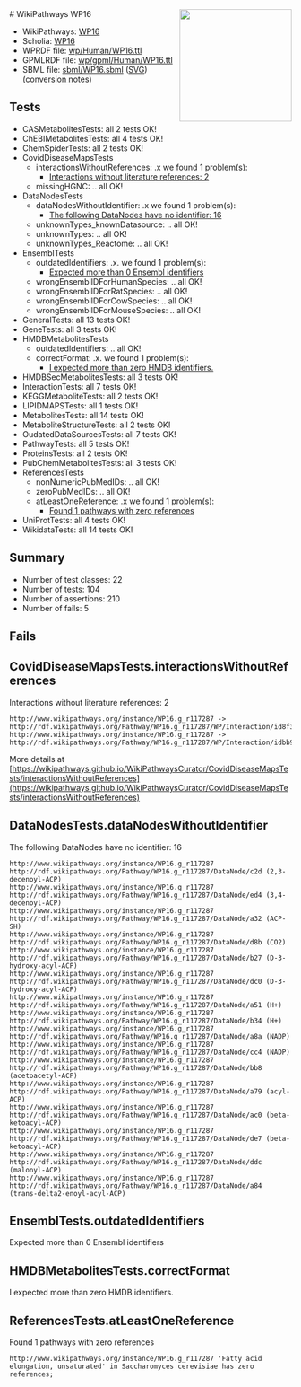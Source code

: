 <img style="float: right; width: 200px" src="../logo.png" />
# WikiPathways WP16

* WikiPathways: [WP16](https://identifiers.org/wikipathways:WP16)
* Scholia: [WP16](https://scholia.toolforge.org/wikipathways/WP16)
* WPRDF file: [wp/Human/WP16.ttl](../wp/Human/WP16.ttl)
* GPMLRDF file: [wp/gpml/Human/WP16.ttl](../wp/gpml/Human/WP16.ttl)
* SBML file: [sbml/WP16.sbml](../sbml/WP16.sbml) ([SVG](../sbml/WP16.svg)) ([conversion notes](../sbml/WP16.txt))

## Tests
* CASMetabolitesTests: all 2 tests OK!
* ChEBIMetabolitesTests: all 4 tests OK!
* ChemSpiderTests: all 2 tests OK!
* CovidDiseaseMapsTests
    * interactionsWithoutReferences: .x we found 1 problem(s):
        * [Interactions without literature references: 2](#2e295930)
    * missingHGNC: .. all OK!
* DataNodesTests
    * dataNodesWithoutIdentifier: .x we found 1 problem(s):
        * [The following DataNodes have no identifier: 16](#8792c496)
    * unknownTypes_knownDatasource: .. all OK!
    * unknownTypes: .. all OK!
    * unknownTypes_Reactome: .. all OK!
* EnsemblTests
    * outdatedIdentifiers: .x. we found 1 problem(s):
        * [Expected more than 0 Ensembl identifiers](#f44398b7)
    * wrongEnsemblIDForHumanSpecies: .. all OK!
    * wrongEnsemblIDForRatSpecies: .. all OK!
    * wrongEnsemblIDForCowSpecies: .. all OK!
    * wrongEnsemblIDForMouseSpecies: .. all OK!
* GeneralTests: all 13 tests OK!
* GeneTests: all 3 tests OK!
* HMDBMetabolitesTests
    * outdatedIdentifiers: .. all OK!
    * correctFormat: .x. we found 1 problem(s):
        * [I expected more than zero HMDB identifiers.](#ad154c1e)
* HMDBSecMetabolitesTests: all 3 tests OK!
* InteractionTests: all 7 tests OK!
* KEGGMetaboliteTests: all 2 tests OK!
* LIPIDMAPSTests: all 1 tests OK!
* MetabolitesTests: all 14 tests OK!
* MetaboliteStructureTests: all 2 tests OK!
* OudatedDataSourcesTests: all 7 tests OK!
* PathwayTests: all 5 tests OK!
* ProteinsTests: all 2 tests OK!
* PubChemMetabolitesTests: all 3 tests OK!
* ReferencesTests
    * nonNumericPubMedIDs: .. all OK!
    * zeroPubMedIDs: .. all OK!
    * atLeastOneReference: .x we found 1 problem(s):
        * [Found 1 pathways with zero references](#35eb778e)
* UniProtTests: all 4 tests OK!
* WikidataTests: all 14 tests OK!


## Summary

* Number of test classes: 22
* Number of tests: 104
* Number of assertions: 210
* Number of fails: 5

## Fails

<a name="2e295930" />

## CovidDiseaseMapsTests.interactionsWithoutReferences

Interactions without literature references: 2
```
http://www.wikipathways.org/instance/WP16.g_r117287 -> http://rdf.wikipathways.org/Pathway/WP16.g_r117287/WP/Interaction/id8f385330
http://www.wikipathways.org/instance/WP16.g_r117287 -> http://rdf.wikipathways.org/Pathway/WP16.g_r117287/WP/Interaction/idbb9931f5
```

More details at [https://wikipathways.github.io/WikiPathwaysCurator/CovidDiseaseMapsTests/interactionsWithoutReferences](https://wikipathways.github.io/WikiPathwaysCurator/CovidDiseaseMapsTests/interactionsWithoutReferences)

<a name="8792c496" />

## DataNodesTests.dataNodesWithoutIdentifier

The following DataNodes have no identifier: 16
```
http://www.wikipathways.org/instance/WP16.g_r117287 http://rdf.wikipathways.org/Pathway/WP16.g_r117287/DataNode/c2d (2,3-decenoyl-ACP)
http://www.wikipathways.org/instance/WP16.g_r117287 http://rdf.wikipathways.org/Pathway/WP16.g_r117287/DataNode/ed4 (3,4-decenoyl-ACP)
http://www.wikipathways.org/instance/WP16.g_r117287 http://rdf.wikipathways.org/Pathway/WP16.g_r117287/DataNode/a32 (ACP-SH)
http://www.wikipathways.org/instance/WP16.g_r117287 http://rdf.wikipathways.org/Pathway/WP16.g_r117287/DataNode/d8b (CO2)
http://www.wikipathways.org/instance/WP16.g_r117287 http://rdf.wikipathways.org/Pathway/WP16.g_r117287/DataNode/b27 (D-3-hydroxy-acyl-ACP)
http://www.wikipathways.org/instance/WP16.g_r117287 http://rdf.wikipathways.org/Pathway/WP16.g_r117287/DataNode/dc0 (D-3-hydroxy-acyl-ACP)
http://www.wikipathways.org/instance/WP16.g_r117287 http://rdf.wikipathways.org/Pathway/WP16.g_r117287/DataNode/a51 (H+)
http://www.wikipathways.org/instance/WP16.g_r117287 http://rdf.wikipathways.org/Pathway/WP16.g_r117287/DataNode/b34 (H+)
http://www.wikipathways.org/instance/WP16.g_r117287 http://rdf.wikipathways.org/Pathway/WP16.g_r117287/DataNode/a8a (NADP)
http://www.wikipathways.org/instance/WP16.g_r117287 http://rdf.wikipathways.org/Pathway/WP16.g_r117287/DataNode/cc4 (NADP)
http://www.wikipathways.org/instance/WP16.g_r117287 http://rdf.wikipathways.org/Pathway/WP16.g_r117287/DataNode/bb8 (acetoacetyl-ACP)
http://www.wikipathways.org/instance/WP16.g_r117287 http://rdf.wikipathways.org/Pathway/WP16.g_r117287/DataNode/a79 (acyl-ACP)
http://www.wikipathways.org/instance/WP16.g_r117287 http://rdf.wikipathways.org/Pathway/WP16.g_r117287/DataNode/ac0 (beta-ketoacyl-ACP)
http://www.wikipathways.org/instance/WP16.g_r117287 http://rdf.wikipathways.org/Pathway/WP16.g_r117287/DataNode/de7 (beta-ketoacyl-ACP)
http://www.wikipathways.org/instance/WP16.g_r117287 http://rdf.wikipathways.org/Pathway/WP16.g_r117287/DataNode/ddc (malonyl-ACP)
http://www.wikipathways.org/instance/WP16.g_r117287 http://rdf.wikipathways.org/Pathway/WP16.g_r117287/DataNode/a84 (trans-delta2-enoyl-acyl-ACP)
```

<a name="f44398b7" />

## EnsemblTests.outdatedIdentifiers

Expected more than 0 Ensembl identifiers
<a name="ad154c1e" />

## HMDBMetabolitesTests.correctFormat

I expected more than zero HMDB identifiers.
<a name="35eb778e" />

## ReferencesTests.atLeastOneReference

Found 1 pathways with zero references
```
http://www.wikipathways.org/instance/WP16.g_r117287 'Fatty acid elongation, unsaturated' in Saccharomyces cerevisiae has zero references; 
```

